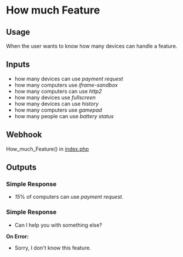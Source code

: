 # How much Feature
## Usage
When the user wants to know how many devices can handle a feature.
## Inputs
* how many devices can use _payment request_
* how many computers use _iframe-sandbox_
* how many computers can use _http2_
* how many devices use _fullscreen_
* how many devices can use _history_
* how many computers use _gamepad_
* how many people can use _battery status_
## Webhook
How_much_Feature() in [index.php](../index.php)
## Outputs
### Simple Response
* _15_% of computers can use _payment request_.
### Simple Response
* Can I help you with something else?


**On Error:**

* Sorry, I don't know this feature.